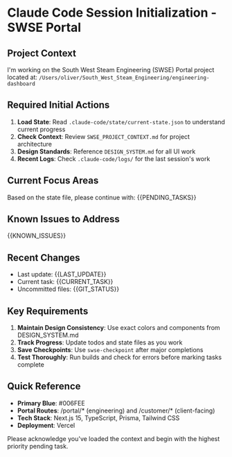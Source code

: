 # Claude Code Session Initialization - SWSE Portal

## Project Context
I'm working on the South West Steam Engineering (SWSE) Portal project located at:
`/Users/oliver/South_West_Steam_Engineering/engineering-dashboard`

## Required Initial Actions
1. **Load State**: Read `.claude-code/state/current-state.json` to understand current progress
2. **Check Context**: Review `SWSE_PROJECT_CONTEXT.md` for project architecture
3. **Design Standards**: Reference `DESIGN_SYSTEM.md` for all UI work
4. **Recent Logs**: Check `.claude-code/logs/` for the last session's work

## Current Focus Areas
Based on the state file, please continue with:
{{PENDING_TASKS}}

## Known Issues to Address
{{KNOWN_ISSUES}}

## Recent Changes
- Last update: {{LAST_UPDATE}}
- Current task: {{CURRENT_TASK}}
- Uncommitted files: {{GIT_STATUS}}

## Key Requirements
1. **Maintain Design Consistency**: Use exact colors and components from DESIGN_SYSTEM.md
2. **Track Progress**: Update todos and state files as you work
3. **Save Checkpoints**: Use `swse-checkpoint` after major completions
4. **Test Thoroughly**: Run builds and check for errors before marking tasks complete

## Quick Reference
- **Primary Blue**: #006FEE
- **Portal Routes**: /portal/* (engineering) and /customer/* (client-facing)
- **Tech Stack**: Next.js 15, TypeScript, Prisma, Tailwind CSS
- **Deployment**: Vercel

Please acknowledge you've loaded the context and begin with the highest priority pending task.